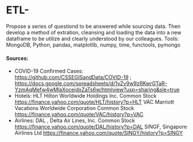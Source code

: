 # ETL-
Propose a series of questiond to be answered while sourcing data. Then develop a method of extration, cleansing and loading the data into a new dataframe to be utilize and clearly understood by our colleagues.
Tools: MongoDB, Python, pandas, matplotlib, numpy, time, functools, pymongo

#### Sources:
* COVID-19 Confirmed Cases: 
https://github.com/CSSEGISandData/COVID-19 ; https://docs.google.com/spreadsheets/d/1yZv9w9zRKwrGTaR-YzmAqMefw4wMlaXocejdxZaTs6w/htmlview?usp=sharing&sle=true
* Hotels: 
HLT Hilton Worldwide Holdings Inc. Common Stock
https://finance.yahoo.com/quote/HLT/history?p=HLT
VAC Marriott Vacations Worldwide Corporation Common Stock
https://finance.yahoo.com/quote/VAC/history?p=VAC
* Airlines: 
DAL , Delta Air Lines, Inc. Common Stock
https://finance.yahoo.com/quote/DAL/history?p=DAL
SINGF, Singapore Airlines Ltd
https://finance.yahoo.com/quote/SINGY/history?p=SINGY




